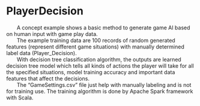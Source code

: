 # PlayerDecision

&emsp;&emsp;A concept example shows a basic method to generate game AI based on human input with game play data.  
&emsp;&emsp;The example training data are 100 records of random generated features (represent different game situations) with manually determined label data (Player_Decision).  
&emsp;&emsp;With decision tree classification algorithm, the outputs are learned decision tree model which tells all kinds of actions the player will take for all the specified situations, model training accuracy and important data features that affect the decisions.  
&emsp;&emsp;The “GameSettings.csv” file just help with manually labeling and is not for training use. The training algorithm is done by Apache Spark framework with Scala.  
